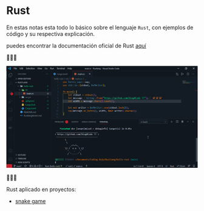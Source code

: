 # Rust

En estas notas esta todo lo básico sobre el lenguaje `Rust`, con ejemplos de código y su respectiva explicación.

puedes encontrar la documentación oficial de Rust [aquí](https://www.rust-lang.org/learn/get-started)

🦀🦀🦀

![Hello Rust](img/Code_Qszx0p073E.png)

🦀🦀🦀

Rust aplicado en proyectos:

- [snake game](https://github.com/Dieg0Code/SnakeGame)